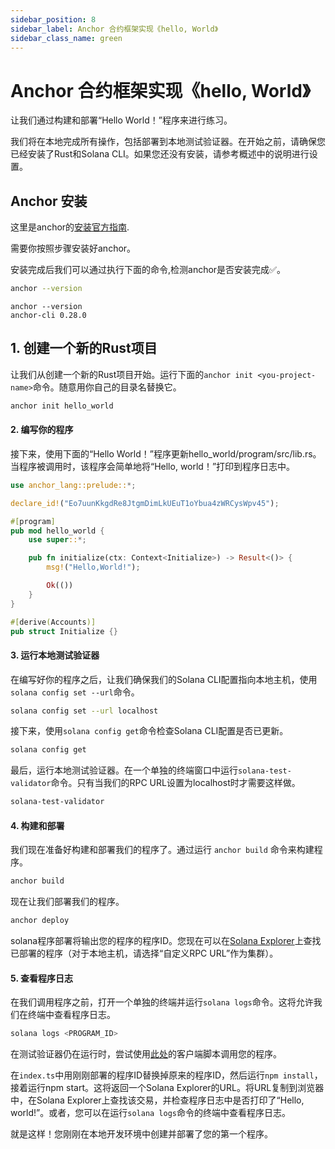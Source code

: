 ```yaml
---
sidebar_position: 8
sidebar_label: Anchor 合约框架实现《hello, World》
sidebar_class_name: green
---
```


# Anchor 合约框架实现《hello, World》

让我们通过构建和部署“Hello World！”程序来进行练习。

我们将在本地完成所有操作，包括部署到本地测试验证器。在开始之前，请确保您已经安装了Rust和Solana CLI。如果您还没有安装，请参考概述中的说明进行设置。

## Anchor 安装

这里是anchor的[安装官方指南](https://www.anchor-lang.com/docs/installation).

需要你按照步骤安装好anchor。

安装完成后我们可以通过执行下面的命令,检测anchor是否安装完成✅。

```bash
anchor --version
```

```
anchor --version
anchor-cli 0.28.0
```

## 1. 创建一个新的Rust项目

让我们从创建一个新的Rust项目开始。运行下面的`anchor init <you-project-name>`命令。随意用你自己的目录名替换它。

```bash
anchor init hello_world
```

#### 2. 编写你的程序

接下来，使用下面的“Hello World！”程序更新hello_world/program/src/lib.rs。当程序被调用时，该程序会简单地将“Hello, world！”打印到程序日志中。

```rust
use anchor_lang::prelude::*;

declare_id!("Eo7uunKkgdRe8JtgmDimLkUEuT1oYbua4zWRCysWpv45");

#[program]
pub mod hello_world {
    use super::*;

    pub fn initialize(ctx: Context<Initialize>) -> Result<()> {
        msg!("Hello,World!");

        Ok(())
    }
}

#[derive(Accounts)]
pub struct Initialize {}
```

#### 3. 运行本地测试验证器

在编写好你的程序之后，让我们确保我们的Solana CLI配置指向本地主机，使用`solana config set --url`命令。

```bash
solana config set --url localhost
```

接下来，使用`solana config get`命令检查Solana CLI配置是否已更新。

```bash
solana config get
```

最后，运行本地测试验证器。在一个单独的终端窗口中运行`solana-test-validator`命令。只有当我们的RPC URL设置为localhost时才需要这样做。

```bash
solana-test-validator
```

#### 4. 构建和部署

我们现在准备好构建和部署我们的程序了。通过运行 `anchor build` 命令来构建程序。

```bash
anchor build
```

现在让我们部署我们的程序。

```bash
anchor deploy
```

solana程序部署将输出您的程序的程序ID。您现在可以在[Solana Explorer](https://explorer.solana.com/?cluster=custom)上查找已部署的程序（对于本地主机，请选择“自定义RPC URL”作为集群）。


#### 5. 查看程序日志

在我们调用程序之前，打开一个单独的终端并运行`solana logs`命令。这将允许我们在终端中查看程序日志。

```bash
solana logs <PROGRAM_ID>
```

在测试验证器仍在运行时，尝试使用[此处](https://github.com/Unboxed-Software/solana-hello-world-client)的客户端脚本调用您的程序。

在`index.ts`中用刚刚部署的程序ID替换掉原来的程序ID，然后运行`npm install`，接着运行npm start。这将返回一个Solana Explorer的URL。将URL复制到浏览器中，在Solana Explorer上查找该交易，并检查程序日志中是否打印了“Hello, world!”。或者，您可以在运行`solana logs`命令的终端中查看程序日志。

就是这样！您刚刚在本地开发环境中创建并部署了您的第一个程序。
